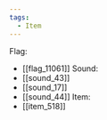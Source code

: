 ```yaml
---
tags:
  - Item
---
```

Flag:
- [[flag_11061]]
Sound:
- [[sound_43]]
- [[sound_17]]
- [[sound_44]]
Item:
- [[item_518]]
